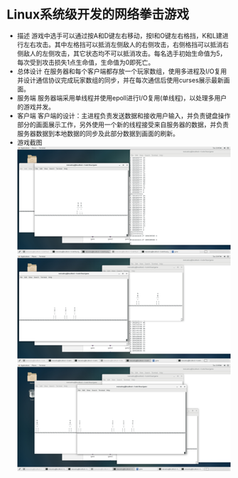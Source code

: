 # Linux系统级开发的网络拳击游戏
- 描述
  游戏中选手可以通过按A和D键左右移动，按I和O键左右格挡，K和L建进行左右攻击。其中左格挡可以抵消左侧敌人的右侧攻击，右侧格挡可以抵消右侧敌人的左侧攻击，其它状态均不可以抵消攻击。每名选手初始生命值为5，每次受到攻击损失1点生命值，生命值为0即死亡。
- 总体设计
  在服务器和每个客户端都存放一个玩家数组，使用多进程及I/O复用并设计通信协议完成玩家数组的同步，并在每次通信后使用curses展示最新画面。
- 服务端
  服务器端采用单线程并使用epoll进行I/O复用(单线程)，以处理多用户的游戏并发。
- 客户端
  客户端的设计：主进程负责发送数据和接收用户输入，并负责键盘操作部分的画面展示工作，另外使用一个新的线程接受来自服务器的数据，并负责服务器数据到本地数据的同步及此部分数据到画面的刷新。
- 游戏截图
  ![image text](https://github.com/maicaoboy/BoxingGame/blob/main/screenshot/%E6%B8%B8%E6%88%8F%E6%88%AA%E5%9B%BE1.png)
  ![image text](https://github.com/maicaoboy/BoxingGame/blob/main/screenshot/%E6%B8%B8%E6%88%8F%E6%88%AA%E5%9B%BE2.png)
  ![image text](https://github.com/maicaoboy/BoxingGame/blob/main/screenshot/%E6%B8%B8%E6%88%8F%E6%88%AA%E5%9B%BE3.png)
